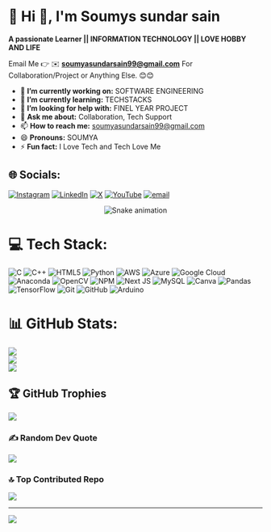 # 💫 Hi 👋, I'm Soumys sundar sain
**A passionate Learner || INFORMATION TECHNOLOGY || LOVE HOBBY AND LIFE**

Email Me 👉 ✉️ **soumyasundarsain99@gmail.com** For Collaboration/Project or Anything Else. 😊😊

- 🔭 **I’m currently working on:** SOFTWARE ENGINEERING
- 🌱 **I’m currently learning:** TECHSTACKS
- 🤔 **I’m looking for help with:** FINEL YEAR PROJECT
- 💬 **Ask me about:** Collaboration, Tech Support
- 📫 **How to reach me:** soumyasundarsain99@gmail.com
- 😄 **Pronouns:** SOUMYA
- ⚡ **Fun fact:** I Love Tech and Tech Love Me


## 🌐 Socials:
[![Instagram](https://img.shields.io/badge/Instagram-%23E4405F.svg?logo=Instagram&logoColor=white)](https://instagram.com/soumyasundarsain) [![LinkedIn](https://img.shields.io/badge/LinkedIn-%230077B5.svg?logo=linkedin&logoColor=white)](www.linkedin.com/in/soumyasundarsain-446b4b378) [![X](https://img.shields.io/badge/X-black.svg?logo=X&logoColor=white)](https://x.com/@SoumyaSundar26) [![YouTube](https://img.shields.io/badge/YouTube-%23FF0000.svg?logo=YouTube&logoColor=white)](https://youtube.com/@soumyasundarsain6927) [![email](https://img.shields.io/badge/Email-D14836?logo=gmail&logoColor=white)](mailto:soumyasundarsain99@gmail.com) 

<!-- Snake Game Repo View -->

<div align="center">
  <img src="https://profile-readme-generator.com/assets/snake.svg" alt="Snake animation" />
</div>

# 💻 Tech Stack:
![C](https://img.shields.io/badge/c-%2300599C.svg?style=for-the-badge&logo=c&logoColor=white) ![C++](https://img.shields.io/badge/c++-%2300599C.svg?style=for-the-badge&logo=c%2B%2B&logoColor=white) ![HTML5](https://img.shields.io/badge/html5-%23E34F26.svg?style=for-the-badge&logo=html5&logoColor=white) ![Python](https://img.shields.io/badge/python-3670A0?style=for-the-badge&logo=python&logoColor=ffdd54) ![AWS](https://img.shields.io/badge/AWS-%23FF9900.svg?style=for-the-badge&logo=amazon-aws&logoColor=white) ![Azure](https://img.shields.io/badge/azure-%230072C6.svg?style=for-the-badge&logo=microsoftazure&logoColor=white) ![Google Cloud](https://img.shields.io/badge/GoogleCloud-%234285F4.svg?style=for-the-badge&logo=google-cloud&logoColor=white) ![Anaconda](https://img.shields.io/badge/Anaconda-%2344A833.svg?style=for-the-badge&logo=anaconda&logoColor=white) ![OpenCV](https://img.shields.io/badge/opencv-%23white.svg?style=for-the-badge&logo=opencv&logoColor=white) ![NPM](https://img.shields.io/badge/NPM-%23CB3837.svg?style=for-the-badge&logo=npm&logoColor=white) ![Next JS](https://img.shields.io/badge/Next-black?style=for-the-badge&logo=next.js&logoColor=white) ![MySQL](https://img.shields.io/badge/mysql-4479A1.svg?style=for-the-badge&logo=mysql&logoColor=white) ![Canva](https://img.shields.io/badge/Canva-%2300C4CC.svg?style=for-the-badge&logo=Canva&logoColor=white) ![Pandas](https://img.shields.io/badge/pandas-%23150458.svg?style=for-the-badge&logo=pandas&logoColor=white) ![TensorFlow](https://img.shields.io/badge/TensorFlow-%23FF6F00.svg?style=for-the-badge&logo=TensorFlow&logoColor=white) ![Git](https://img.shields.io/badge/git-%23F05033.svg?style=for-the-badge&logo=git&logoColor=white) ![GitHub](https://img.shields.io/badge/github-%23121011.svg?style=for-the-badge&logo=github&logoColor=white) ![Arduino](https://img.shields.io/badge/-Arduino-00979D?style=for-the-badge&logo=Arduino&logoColor=white)
# 📊 GitHub Stats:
![](https://github-readme-stats.vercel.app/api?username=soumyasundarsai1&theme=dark&hide_border=false&include_all_commits=true&count_private=false)<br/>
![](https://nirzak-streak-stats.vercel.app/?user=soumyasundarsai1&theme=dark&hide_border=false)<br/>
![](https://github-readme-stats.vercel.app/api/top-langs/?username=soumyasundarsai1&theme=dark&hide_border=false&include_all_commits=true&count_private=false&layout=compact)

## 🏆 GitHub Trophies
![](https://github-profile-trophy.vercel.app/?username=soumyasundarsai1&theme=radical&no-frame=false&no-bg=true&margin-w=4)

### ✍️ Random Dev Quote
![](https://quotes-github-readme.vercel.app/api?type=horizontal&theme=radical)

### 🔝 Top Contributed Repo
![](https://github-contributor-stats.vercel.app/api?username=soumyasundarsai1&limit=5&theme=dark&combine_all_yearly_contributions=true)

---
[![](https://visitcount.itsvg.in/api?id=soumyasundarsai1&icon=0&color=0)](https://visitcount.itsvg.in)

<!-- Proudly created with GPRM ( https://gprm.itsvg.in ) -->
